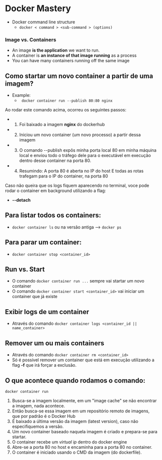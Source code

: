 # Docker Mastery 

* Docker command line structure
  * ``docker < command > <sub-command > (options) `` 

### Image vs. Containers

- An image **is the application** we want to run.
- A container is **an instance of that image running** as a process
- You can have many containers running off the same image

## Como startar um novo container a partir de uma imagem?
  - Example:  
    - ``` docker container run --publish 80:80 nginx```

Ao rodar este comando acima, ocorreu os seguintes passos:
- 1) Foi baixado a imagem **nginx** do dockerhub
- 2) Iniciou um novo container (um novo processo) a partir dessa imagem
- 3) O comando --publish expôs minha porta local 80 em minha máquina local e enviou todo o tráfego dele para o executável em execução dentro desse container na porta 80.
- 4) Resumindo: A porta 80 é aberta no IP do host E todas as rotas trafegam para o IP do container, na porta 80

Caso não queira que os logs fiquem aparecendo no terminal, voce pode rodar o container em background utilizando a flag: 
- **--detach**

## Para listar todos os containers: 
- ```docker container ls``` ou na versão antiga --> ```docker ps```  
  
## Para parar um container: 
- ```docker container stop <container_id>``` 

## Run vs. Start
- O comando ```docker container run ...``` sempre vai startar um novo container
- O comando ```docker container start <container_id>``` vai iniciar um container que já existe

## Exibir logs de um container
- Através do comando ```docker container logs <container_id || name_container>``` 

## Remover um ou mais containers
- Através do comando ```docker container rm <container_id>``` 
- Só é possível remover um container que está em execução utilizando a flag **-f** que irá forçar a exclusão.


## O que acontece quando rodamos o comando: 
  ```docker container run```

1) Busca-se a imagem localmente, em um "image cache" se não encontrar a imagem, nada acontece.
2) Então busca-se essa imagem em um repositório remoto de imagens, que por padrão é o Docker Hub
3) É baixado a última versão da imagem (latest version), caso não especifiquemos a versão.  
4) Um novo container baseado naquela imagem é criado e prepara-se para startar.
5) O container recebe um *virtual ip* dentro do docker engine
6) Abre-se a porta 80 no host e encaminha para a porta 80 no container.
7) O container é iniciado usando o CMD da imagem (do dockerfile).